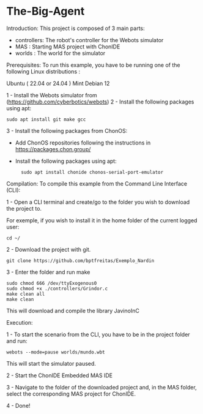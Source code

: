 # The-Big-Agent

Introduction:
This project is composed of 3 main parts:

* controllers: The robot's controller for the Webots simulator
* MAS : Starting MAS project with ChonIDE
* worlds : The world for the simulator

Prerequisites:
To run this example, you have to be running one of the following Linux distributions :

Ubuntu ( 22.04 or 24.04 )
Mint
Debian 12

1 - Install the Webots simulator from (https://github.com/cyberbotics/webots)
2 - Install the following packages using apt:

    sudo apt install git make gcc

3 - Install the following packages from ChonOS:

* Add ChonOS repositories following the instructions in https://packages.chon.group/
* Install the following packages using apt:

        sudo apt install chonide chonos-serial-port-emulator

Compilation:
To compile this example from the Command Line Interface (CLI):

1 - Open a CLI terminal and create/go to the folder you wish to download the project to.

For exemple, if you wish to install it in the home folder of the current logged user:

    cd ~/

2 - Download the project with git.

    git clone https://github.com/bptfreitas/Exemplo_Nardin

3 - Enter the folder and run make

    sudo chmod 666 /dev/ttyExogenous0
    sudo chmod +x ./controllers/Grindor.c
    make clean all
    make clean

This will download and compile the library JavinoInC

Execution:

1 - To start the scenario from the CLI, you have to be in the project folder and run:

    webots --mode=pause worlds/mundo.wbt

This will start the simulator paused.

2 - Start the ChonIDE Embedded MAS IDE

3 - Navigate to the folder of the downloaded project and, in the MAS folder, select the corresponding MAS project for ChonIDE.

4 - Done! 

